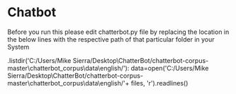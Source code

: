 # Chatbot

Before you run this please edit chatterbot.py file by replacing the location in the below lines with the respective path of that particular folder in your System

.listdir('C:/Users/Mike Sierra/Desktop\ChatterBot/chatterbot-corpus-master\chatterbot_corpus\data\english/'):
	data=open('C:/Users/Mike Sierra/Desktop\ChatterBot/chatterbot-corpus-master\chatterbot_corpus\data\english/'+ files, 'r').readlines()
	
